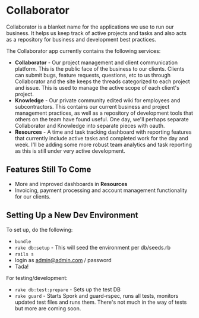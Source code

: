 # Collaborator 

Collaborator is a blanket name for the applications we use to run our business. It helps us keep track of active projects and tasks and also acts as a repository for business and development best practices.

The Collaborator app currently contains the following services:
* **Collaborator** - Our project management and client communication platform. This is the public face of the business to our clients. Clients can submit bugs, feature requests, questions, etc to us through Collaborator and the site keeps the threads categorized to each project and issue. This is used to manage the active scope of each client's project. 
* **Knowledge** - Our private community edited wiki for employees and subcontractors. This contains our current business and project management practices, as well as a repository of development tools that others on the team have found useful.  One day, we'll perhaps separate Collaborator and Knowledge into separate pieces with oauth.
* **Resources** - A time and task tracking dashboard with reporting features that currently include active tasks and completed work for the day and week. I'll be adding some more robust team analytics and task reporting as this is still under very active development.


## Features Still To Come

* More and improved dashboards in **Resources**
* Invoicing, payment processing and account management functionality for our clients.


## Setting Up a New Dev Environment

To set up, do the following:

* `bundle`
* `rake db:setup` - This will seed the environment per db/seeds.rb
* `rails s`
* login as admin@admin.com / password 
* Tada!

For testing/development:

* `rake db:test:prepare` - Sets up the test DB
* `rake guard` - Starts Spork and guard-rspec, runs all tests, monitors updated test files and runs them. There's not much in the way of tests but more are coming soon.
